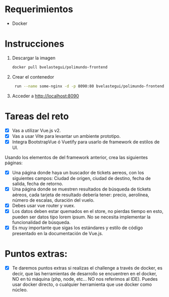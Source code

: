 # Requerimientos
- Docker

# Instrucciones

1. Descargar la imagen
    ```bash
    docker pull bvelastegui/polimundo-frontend  
    ```

2. Crear el contenedor
    ```bash
     run --name some-nginx -d -p 8090:80 bvelastegui/polimundo-frontend 
    ```
3. Acceder a [http://localhost:8090]()   

# Tareas del reto
- [x] Vas a utilizar Vue.js v2.
- [x] Vas a usar Vite para levantar un ambiente prototipo.
- [x] Integra BootstrapVue ó Vuetify para usarlo de framework de estilos de UI.

Usando los elementos de del framework anterior, crea las siguientes páginas:
- [x] Una página donde haya un buscador de tickets aereos, con los siguientes campos: Ciudad de origen, ciudad de destino, fecha de salida, fecha de retorno.
- [x] Una página donde se muestren resultados de búsqueda de tickets aéreos, cada tarjeta de resultado debería tener: precio, aerolínea, número de escalas, duración del vuelo.
- [x] Debes usar vue router y vuex.
- [x] Los datos deben estar quemados en el store, no pierdas tiempo en esto, pueden ser datos tipo lorem ipsum. No se necesita implementar la funcionalidad de búsqueda.
- [x] Es muy importante que sigas los estándares y estilo de código presentado en la documentación de Vue.js.

# Puntos extras:
- [x] Te daremos puntos extras si realizas el challenge a través de docker, es decir, que las herramientas de desarrollo se encuentren en el docker, NO en tú máquina (php, node, etc... NO nos referimos al IDE). Puedes usar docker directo, o cualquier herramienta que use docker como núcleo.